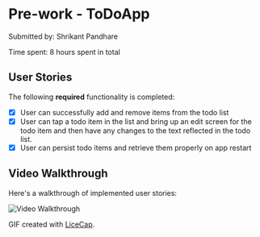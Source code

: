 # Pre-work - ToDoApp

Submitted by: Shrikant Pandhare

Time spent: 8 hours spent in total

## User Stories

The following **required** functionality is completed:

* [x] User can successfully add and remove items from the todo list
* [x] User can tap a todo item in the list and bring up an edit screen for the todo item and then have any changes to the text reflected in the todo list.
* [x] User can persist todo items and retrieve them properly on app restart

## Video Walkthrough

Here's a walkthrough of implemented user stories:

<img src='http://i.imgur.com/BEu6I49.gifv' title='Video Walkthrough' width='' alt='Video Walkthrough' />

GIF created with [LiceCap](http://www.cockos.com/licecap/).
